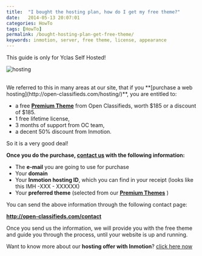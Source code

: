 ```yaml
---
title:  "I bought the hosting plan, how do I get my free theme?"
date:   2014-05-13 20:07:01
categories: HowTo
tags: [HowTo]
permalink: /bought-hosting-plan-get-free-theme/
keywords: inmotion, server, free theme, license, appearance
---
```

<div class="alert alert-warning">
<strong><i class="glyphicon glyphicon-warning-sign"></i> </strong> This guide is only for Yclas Self Hosted!
</div>

![hosting](http://open-classifieds.com/wp-content/uploads/2014/05/hosting-1024x524.png)

<br>
We referred to this in many areas at our site, that if you **[purchase a web hosting](http://open-classifieds.com/hosting/)**, you are entitled to:

* a free **[Premium Theme](http://open-classifieds.com/market/)** from Open Classifieds, worth $185 or a discount of $185.
* 1 free lifetime license,
* 3 months of support from OC team,
* a decent 50% discount from Inmotion.

So it is a very good deal! 

**Once you do the purchase, [contact us](http://open-classifieds.com/contact/) with the following information:**

- The **e-mail** you are going to use for purchase 
- Your **domain** 
- Your **Inmotion hosting ID**, which you can find in your receipt (looks like this IMH -XXX - XXXXXX) 
- Your **preferred theme** (selected from our **[Premium Themes](http://open-classifieds.com/market/)** ) 

You can send the above information through the following contact page: 

**<http://open-classifieds.com/contact>**

Once you send us the information, we will provide you with the free theme and guide you through the process, until your website is up and running. 

Want to know more about our **hosting offer with Inmotion**? [click here now](http://open-classifieds.com/hosting/)

